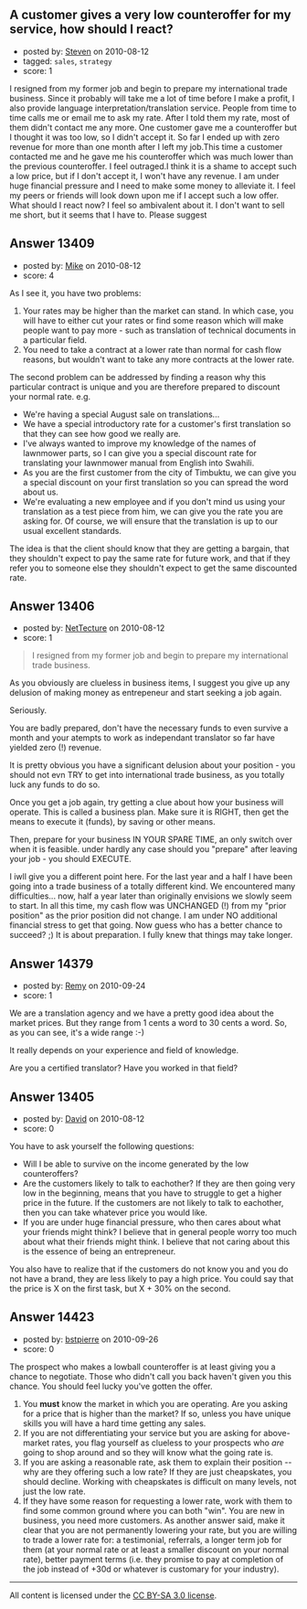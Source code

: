 ## A customer gives a very low counteroffer for my service, how should I react?

- posted by: [Steven](https://stackexchange.com/users/-1/2233-steven) on 2010-08-12
- tagged: `sales`, `strategy`
- score: 1

I resigned from my former job and begin to prepare my international trade business. Since it probably will take me a lot of time before I make a profit, I also provide language interpretation/translation service. People from time to time calls me or email me to ask my rate. After I told them my rate, most of them didn't contact me any more. One customer gave me a counteroffer but I thought it was too low, so I didn't accept it. So far I ended up with zero revenue for more than one month after I left my job.This time a customer contacted me and he gave me his counteroffer which was much lower than the previous counteroffer. I feel outraged.I think it is a shame to accept such a low price, but if I don't accept it, I won't have any revenue. I am under huge financial pressure and I need to make some money to alleviate it. I feel my peers or friends will look down upon me if I accept such a low offer. What should I react now? I feel so ambivalent about it. I don't want to sell me short, but it seems that I have to. Please suggest


## Answer 13409

- posted by: [Mike](https://stackexchange.com/users/-1/3475-mike) on 2010-08-12
- score: 4

As I see it, you have two problems:

 1. Your rates may be higher than the market can stand. In which case, you will have to either cut your rates or find some reason which will make people want to pay more - such as translation of technical documents in a particular field.
 2. You need to take a contract at a lower rate than normal for cash flow reasons, but wouldn't want to take any more contracts at the lower rate.

The second problem can be addressed by finding a reason why this particular contract is unique and you are therefore prepared to discount your normal rate. e.g.

 - We're having a special August sale on translations...
 - We have a special introductory rate for a customer's first translation so that they can see how good we really are.
 - I've always wanted to improve my knowledge of the names of lawnmower parts, so I can give you a special discount rate for translating your lawnmower manual from English into Swahili.
 - As you are the first customer from the city of Timbuktu, we can give you a special discount on your first translation so you can spread the word about us.
 - We're evaluating a new employee and if you don't mind us using your translation as a test piece from him, we can give you the rate you are asking for. Of course, we will ensure that the translation is up to our usual excellent standards. 

The idea is that the client should know that they are getting a bargain, that they shouldn't expect to pay the same rate for future work, and that if they refer you to someone else they shouldn't expect to get the same discounted rate.



## Answer 13406

- posted by: [NetTecture](https://stackexchange.com/users/-1/3350-nettecture) on 2010-08-12
- score: 1

> I resigned from my former job and
> begin to prepare my international
> trade business.

As you obviously are clueless in business items, I suggest you give up any delusion of making money as entrepeneur and start seeking a job again.

Seriously.

You are badly prepared, don't have the necessary funds to even survive a month and your atempts to work as independant translator so far have yielded zero (!) revenue.

It is pretty obvious you have a significant delusion about your position - you should not evn TRY to get into international trade business, as you totally luck any funds to do so.

Once you get a job again, try getting a clue about how your business will operate. This is called a business plan. Make sure it is RIGHT, then get the means to execute it (funds), by saving or other means.

Then, prepare for your business IN YOUR SPARE TIME, an only switch over when it is feasible. under hardly any case should you "prepare" after leaving your job - you should EXECUTE.

I iwll give you a different point here. For the last year and a half I have been going into a trade business of a totally different kind. We encountered many difficulties... now, half a year later than originally envisions we slowly seem to start. In all this time, my cash flow was UNCHANGED (!) from my "prior position" as the prior position did not change. I am under NO additional financial stress to get that going. Now guess who has a better chance to succeed? ;) It is about preparation. I fully knew that things may take longer.


## Answer 14379

- posted by: [Remy](https://stackexchange.com/users/-1/4413-remy) on 2010-09-24
- score: 1

We are a translation agency and we have a pretty good idea about the market prices. But they range from 1 cents a word to 30 cents a word. So, as you can see, it's a wide range :-)

It really depends on your experience and field of knowledge. 

Are you a certified translator?
Have you worked in that field?



## Answer 13405

- posted by: [David](https://stackexchange.com/users/-1/2684-david) on 2010-08-12
- score: 0

You have to ask yourself the following questions:

 - Will I be able to survive on the income generated by the low counteroffers?
 - Are the customers likely to talk to eachother? If they are then going very low in the beginning, means that you have to struggle to get a higher price in the future. If the customers are not likely to talk to eachother, then you can take whatever price you would like.
 - If you are under huge financial pressure, who then cares about what your friends might think? I believe that in general people worry too much about what their friends might think. I believe that not caring about this is the essence of being an entrepreneur.

You also have to realize that if the customers do not know you and you do not have a brand, they are less likely to pay a high price. You could say that the price is X on the first task, but X + 30% on the second.


## Answer 14423

- posted by: [bstpierre](https://stackexchange.com/users/-1/546-bstpierre) on 2010-09-26
- score: 0

The prospect who makes a lowball counteroffer is at least giving you a chance to negotiate. Those who didn't call you back haven't given you this chance. You should feel lucky you've gotten the offer.

 1. You **must** know the market in which you are operating. Are you asking for a price that is higher than the market? If so, unless you have unique skills you will have a hard time getting any sales.
 1. If you are not differentiating your service but you are asking for above-market rates, you flag yourself as clueless to your prospects who *are* going to shop around and so they will know what the going rate is.
 1. If you are asking a reasonable rate, ask them to explain their position -- why are they offering such a low rate? If they are just cheapskates, you should decline. Working with cheapskates is difficult on many levels, not just the low rate.
 1. If they have some reason for requesting a lower rate, work with them to find some common ground where you can both "win". You are new in business, you need more customers. As another answer said, make it clear that you are not permanently lowering your rate, but you are willing to trade a lower rate for: a testimonial, referrals, a longer term job for them (at your normal rate or at least a smaller discount on your normal rate), better payment terms (i.e. they promise to pay at completion of the job instead of +30d or whatever is customary for your industry).



---

All content is licensed under the [CC BY-SA 3.0 license](https://creativecommons.org/licenses/by-sa/3.0/).
